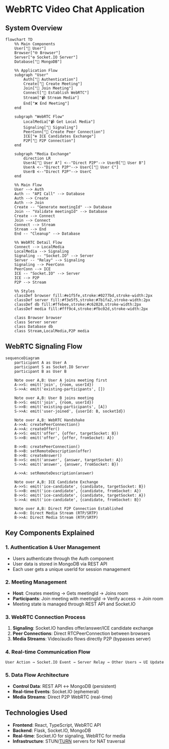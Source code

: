 # WebRTC Video Chat Application

## System Overview

```mermaid
flowchart TD
    %% Main Components
    User["👤 User"]
    Browser["🌐 Browser"]
    Server["⚙️ Socket.IO Server"]
    Database["💾 MongoDB"]

    %% Application Flow
    subgraph "User"
        Auth["🔑 Authentication"]
        Create["📝 Create Meeting"]
        Join["🚪 Join Meeting"]
        Connect["🔌 Establish WebRTC"]
        Stream["📹 Stream Media"]
        End["❌ End Meeting"]
    end

    subgraph "WebRTC Flow"
        LocalMedia["📹 Get Local Media"]
        Signaling["📡 Signaling"]
        PeerConn["🔄 Create Peer Connection"]
        ICE["❄️ ICE Candidates Exchange"]
        P2P["👥 P2P Connection"]
    end

    subgraph "Media Exchange"
        direction LR
        UserA["👤 User A"] <--"Direct P2P"--> UserB["👤 User B"]
        UserA <--"Direct P2P"--> UserC["👤 User C"]
        UserB <--"Direct P2P"--> UserC
    end

    %% Main Flow
    User --> Auth
    Auth -- "API Call" --> Database
    Auth --> Create
    Auth --> Join
    Create -- "Generate meetingId" --> Database
    Join -- "Validate meetingId" --> Database
    Create --> Connect
    Join --> Connect
    Connect --> Stream
    Stream --> End
    End -- "Cleanup" --> Database

    %% WebRTC Detail Flow
    Connect --> LocalMedia
    LocalMedia --> Signaling
    Signaling -- "Socket.IO" --> Server
    Server -- "Relay" --> Signaling
    Signaling --> PeerConn
    PeerConn --> ICE
    ICE -- "Socket.IO" --> Server
    ICE --> P2P
    P2P --> Stream

    %% Styles
    classDef browser fill:#e1f5fe,stroke:#0277bd,stroke-width:2px
    classDef server fill:#f3e5f5,stroke:#7b1fa2,stroke-width:2px
    classDef db fill:#ffebee,stroke:#c62828,stroke-width:2px
    classDef media fill:#fff9c4,stroke:#fbc02d,stroke-width:2px

    class Browser browser
    class Server server
    class Database db
    class Stream,LocalMedia,P2P media
```

## WebRTC Signaling Flow

```mermaid
sequenceDiagram
    participant A as User A
    participant S as Socket.IO Server
    participant B as User B

    Note over A,B: User A joins meeting first
    A->>S: emit('join', {room, userId})
    S->>A: emit('existing-participants', [])

    Note over A,B: User B joins meeting
    B->>S: emit('join', {room, userId})
    S->>B: emit('existing-participants', [A])
    S->>A: emit('user-joined', {userId: B, socketId})

    Note over A,B: WebRTC Handshake
    A->>A: createPeerConnection()
    A->>A: createOffer()
    A->>S: emit('offer', {offer, targetSocket: B})
    S->>B: emit('offer', {offer, fromSocket: A})

    B->>B: createPeerConnection()
    B->>B: setRemoteDescription(offer)
    B->>B: createAnswer()
    B->>S: emit('answer', {answer, targetSocket: A})
    S->>A: emit('answer', {answer, fromSocket: B})

    A->>A: setRemoteDescription(answer)

    Note over A,B: ICE Candidate Exchange
    A->>S: emit('ice-candidate', {candidate, targetSocket: B})
    S->>B: emit('ice-candidate', {candidate, fromSocket: A})
    B->>S: emit('ice-candidate', {candidate, targetSocket: A})
    S->>A: emit('ice-candidate', {candidate, fromSocket: B})

    Note over A,B: Direct P2P Connection Established
    A->>B: Direct Media Stream (RTP/SRTP)
    B->>A: Direct Media Stream (RTP/SRTP)
```

## Key Components Explained

### 1. Authentication & User Management

- Users authenticate through the Auth component
- User data is stored in MongoDB via REST API
- Each user gets a unique userId for session management

### 2. Meeting Management

- **Host**: Creates meeting → Gets meetingId → Joins room
- **Participants**: Join meeting with meetingId → Verify access → Join room
- Meeting state is managed through REST API and Socket.IO

### 3. WebRTC Connection Process

1. **Signaling**: Socket.IO handles offer/answer/ICE candidate exchange
2. **Peer Connections**: Direct RTCPeerConnection between browsers
3. **Media Streams**: Video/audio flows directly P2P (bypasses server)

### 4. Real-time Communication Flow

```
User Action → Socket.IO Event → Server Relay → Other Users → UI Update
```

### 5. Data Flow Architecture

- **Control Data**: REST API ↔ MongoDB (persistent)
- **Real-time Events**: Socket.IO (ephemeral)
- **Media Streams**: Direct P2P WebRTC (real-time)

## Technologies Used

- **Frontend**: React, TypeScript, WebRTC API
- **Backend**: Flask, Socket.IO, MongoDB
- **Real-time**: Socket.IO for signaling, WebRTC for media
- **Infrastructure**: STUN/[TURN](https://www.metered.ca/tools/openrelay/#what-is-a-turn-server) servers for NAT traversal
